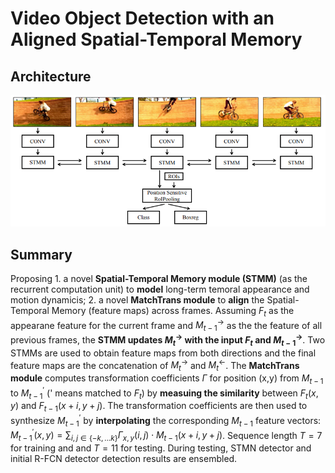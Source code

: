 # Video Object Detection with an Aligned Spatial-Temporal Memory

## Architecture

![](imgs/STMN.png)

## Summary

Proposing 1. a novel **Spatial-Temporal Memory module (STMM)** (as the recurrent computation unit) to **model** long-term temoral appearance and motion dynamicis; 2. a novel **MatchTrans module** to **align** the Spatial-Temporal Memory (feature maps) across frames.
Assuming $F_t$ as the appearane feature for the current frame and $M^{\rightarrow}_{t-1}$ as the the feature of all previous frames, the **STMM updates $M^{\rightarrow}_{t}$ with the input $F_t$ and $M^{\rightarrow}_{t-1}$**. Two STMMs are used to obtain feature maps from both directions and the final feature maps are the concatenation of $M^{\rightarrow}_{t}$ and $M^{\leftarrow}_{t}$. The **MatchTrans module** computes transformation coefficients $\Gamma$ for position (x,y) from $M_{t-1}$ to $M^{'}_{t-1}$ (' means matched to $F_t$) by **measuing the similarity** between $F_t(x,y)$ and $F_{t-1}(x+i,y+j)$. The transformation coefficients are then used to synthesize $M^{'}_{t-1}$ by **interpolating** the corresponding $M_{t-1}$ feature vectors: $M^{'}_{t-1}(x,y)=\sum_{i,j \in \{-k,...k\}} \Gamma_{x,y}(i,j) \cdot M_{t-1}(x+i,y+j)$. Sequence length $T=7$ for training and and $T=11$ for testing. During testing, STMN detector and initial R-FCN detector detection results are ensembled.
